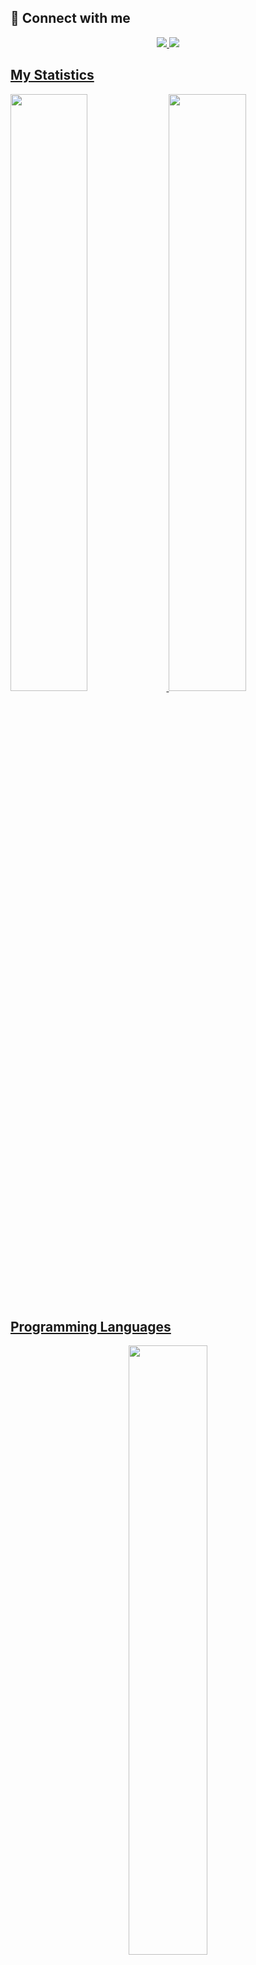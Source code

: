 ## 🤝 Connect with me

<p>
<div align="center">
  <a href="mailto:alriansyah1218@gmail.com"><img src="https://img.shields.io/badge/-Gmail-00FFFF?style=for-the-badge&logo=gmail&logoColor=c58545&labelColor=00FFFF">
  <a href="https://www.linkedin.com/in/al-riansyah-3337a2219/"><img src="https://img.shields.io/badge/-LinkedIn-00FFFF?style=for-the-badge&logo=linkedin&logoColor=0000FF&labelColor=00FFFF">
</div>
</p>

## My Statistics
<p align="left">
  <img width="49.5%" src="https://github-readme-stats.vercel.app/api?username=alriansyah&theme=algolia" />
  <img width="49.5%" src="https://github-readme-streak-stats.herokuapp.com/?user=alriansyah&theme=algolia&date_format=M%20j%5B%2C%20Y%5D" />
</p>


## Programming Languages
<p align ="center">
  <img width="50%" src="https://github-readme-stats.vercel.app/api/top-langs/?username=alriansyah&layout=compact&theme=algolia" />
</p>
<br>
